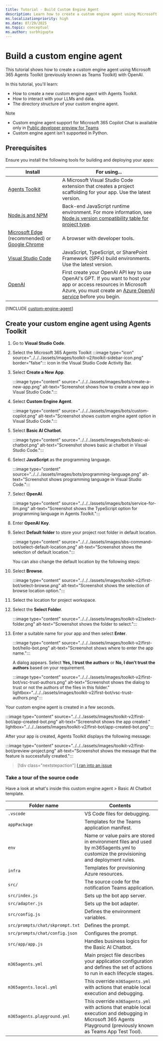 ```yaml
---
title: Tutorial - Build Custom Engine Agent
description: Learn how to create a custom engine agent using Microsoft 365 Agents Toolkit and configure custom engine agent.
ms.localizationpriority: high
ms.date: 07/29/2025
ms.topic: conceptual
ms.author: surbhigupta
---
```


# Build a custom engine agent

This tutorial shows how to create a custom engine agent using Microsoft 365 Agents Toolkit (previously known as Teams Toolkit) with OpenAI.

In this tutorial, you'll learn:

* How to create a new custom engine agent with Agents Toolkit.
* How to interact with your LLMs and data.
* The directory structure of your custom engine agent.

> [!NOTE]
>
> * Custom engine agent support for Microsoft 365 Copilot Chat is available only in [Public developer preview for Teams](../../../resources/dev-preview/developer-preview-intro.md)
> * Custom engine agent isn't supported in Python.

## Prerequisites

Ensure you install the following tools for building and deploying your apps:

| Install | For using... |
| --- | --- |
| [Agents Toolkit](~/toolkit/install-Teams-Toolkit.md) | A Microsoft Visual Studio Code extension that creates a project scaffolding for your app. Use the latest version. |
| [Node.js and NPM](https://nodejs.org/) | Back-end JavaScript runtime environment. For more information, see [Node.js version compatibility table for project type](~/toolkit/build-environments.md#nodejs-version-compatibility-table-for-project-type).|
| [Microsoft Edge](https://www.microsoft.com/edge) (recommended) or [Google Chrome](https://www.google.com/chrome/) | A browser with developer tools. |
| [Visual Studio Code](https://code.visualstudio.com/download) | JavaScript, TypeScript, or SharePoint Framework (SPFx) build environments. Use the latest version. |
| [OpenAI](https://platform.openai.com/docs/quickstart/build-your-application) |First create your OpenAI API key to use OpenAI's GPT. If you want to host your app or access resources in Microsoft Azure, you must create an [Azure OpenAI service](/azure/ai-services/openai/how-to/create-resource?pivots=web-portal) before you begin. |

[!INCLUDE [custom-engine-agent](../../../includes/custom-engine-agent.md)]

## Create your custom engine agent using Agents Toolkit

1. Go to **Visual Studio Code**.

1. Select the Microsoft 365 Agents Toolkit :::image type="icon" source="../../../assets/images/toolkit-v2/toolkit-sidebar-icon.png" border="false"::: icon in the Visual Studio Code Activity Bar.

1. Select **Create a New App**.

    :::image type="content" source="../../../assets/images/bots/create-a-new-app.png" alt-text="Screenshot shows how to create a new app in Visual Studio Code.":::

1. Select **Custom Engine Agent**.

    :::image type="content" source="../../../assets/images/bots/custom-copilot.png" alt-text="Screenshot shows custom engine agent option in Visual Studio Code.":::

1. Select **Basic AI Chatbot**.

    :::image type="content" source="../../../assets/images/bots/basic-ai-chatbot.png" alt-text="Screenshot shows basic ai chatbot in Visual Studio Code.":::

1. Select **JavaScript** as the programming language.

    :::image type="content" source="../../../assets/images/bots/programming-language.png" alt-text="Screenshot shows programming language in Visual Studio Code.":::

1. Select **OpenAI**.

    :::image type="content" source="../../../assets/images/bots/service-for-llm.png" alt-text="Screenshot shows the TypeScript option for programming language in Agents Toolkit.":::

1. Enter **OpenAI Key**.

1. Select **Default folder** to store your project root folder in default location.

    :::image type="content" source="../../../assets/images/sbs-command-bot/select-default-location.png" alt-text="Screenshot shows the selection of default location.":::

    You can also change the default location by the following steps:

1. Select **Browse**.

    :::image type="content" source="../../../assets/images/toolkit-v2/first-bot/select-browse.png" alt-text="Screenshot shows the selection of browse location option.":::

1. Select the location for project workspace.

1. Select the **Select Folder**.

    :::image type="content" source="../../../assets/images/toolkit-v2/select-folder.png" alt-text="Screenshot shows the folder to select.":::

1. Enter a suitable name for your app and then select **Enter**.

    :::image type="content" source="../../../assets/images/toolkit-v2/first-bot/hello-bot.png" alt-text="Screenshot shows where to enter the app name.":::

    A dialog appears. Select **Yes, I trust the authors** or **No, I don’t trust the authors** based on your requirement.

    :::image type="content" source="../../../assets/images/toolkit-v2/first-bot/vsc-trust-authors.png" alt-text="Screenshot shows the dialog to trust or not the authors of the files in this folder." lightbox="../../../assets/images/toolkit-v2/first-bot/vsc-trust-authors.png":::

Your custom engine agent is created in a few seconds.

:::image type="content" source="../../../assets/images/toolkit-v2/first-bot/app-created-bot.png" alt-text="Screenshot shows the app created." lightbox="../../../assets/images/toolkit-v2/first-bot/app-created-bot.png":::

After your app is created, Agents Toolkit displays the following message:

:::image type="content" source="../../../assets/images/toolkit-v2/first-bot/preview-project.png" alt-text="Screenshot shows the message that the feature is successfully created.":::

> [!div class="nextstepaction"]
> [I ran into an issue](https://github.com/MicrosoftDocs/msteams-docs/issues/new?template=Doc-Feedback.yaml&title=%5BI%20ran%20into%20an%20issue%5D%20Create%20your%20custom%20engine%20agent&pageUrl=https%3A%2F%2Flearn.microsoft.com%2Fen-us%2Fmicrosoftteams%2Fplatform%2Fteams-ai-library-tutorial%3Ftutorial-step%3D3&contentSourceUrl=https%3A%2F%2Fgithub.com%2FMicrosoftDocs%2Fmsteams-docs%2Fblob%2Fmain%2Fmsteams-platform%2FTeams-AI-library-tutorial.yml&documentVersionIndependentId=fe0b5835-9bcb-a24b-8bad-78793026a79e&platformId=11f075eb-fd32-b7d3-211f-f629d62cb5b0&author=surbhigupta&metadata=%2A%2BID%253A%2Be473e1f3-69f5-bcfa-bcab-54b098b59c80%2B%250A%2A%2BService%253A%2B%2Amsteams%2A%2A)

### Take a tour of the source code

Have a look at what's inside this custom engine agent > Basic AI Chatbot template.

| Folder name | Contents |
| --- | --- |
| `.vscode` | VS Code files for debugging. |
| `appPackage` | Templates for the Teams application manifest. |
| `env` | Name or value pairs are stored in environment files and used by m365agents.yml to customize the provisioning and deployment rules. |
| `infra` | Templates for provisioning Azure resources. |
| `src/`| The source code for the notification Teams application. |
| `src/index.js`| Sets up the bot app server. |
| `src/adapter.js`| Sets up the bot adapter. |  
| `src/config.js`| Defines the environment variables. |
| `src/prompts/chat/skprompt.txt`| Defines the prompt. |
| `src/prompts/chat/config.json`| Configures the prompt. |
| `src/app/app.js`| Handles business logics for the Basic AI Chatbot. |
| `m365agents.yml` | Main project file describes your application configuration and defines the set of actions to run in each lifecycle stages. |
| `m365agents.local.yml` | This override `m365agents.yml` with actions that enable local execution and debugging. |
| `m365agents.playground.yml` | This override `m365agents.yml` with actions that enable local execution and debugging in Microsoft 365 Agents Playground (previously known as Teams App Test Tool).|
